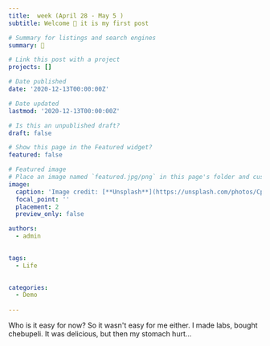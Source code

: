 ```yaml
---
title:  week (April 28 - May 5 )
subtitle: Welcome 👋 it is my first post

# Summary for listings and search engines
summary: 👋 

# Link this post with a project
projects: []

# Date published
date: '2020-12-13T00:00:00Z'

# Date updated
lastmod: '2020-12-13T00:00:00Z'

# Is this an unpublished draft?
draft: false

# Show this page in the Featured widget?
featured: false

# Featured image
# Place an image named `featured.jpg/png` in this page's folder and customize its options here.
image:
  caption: 'Image credit: [**Unsplash**](https://unsplash.com/photos/CpkOjOcXdUY)'
  focal_point: ''
  placement: 2
  preview_only: false

authors:
  - admin
 

tags:
  - Life
 

categories:
  - Demo
 
---
```


Who is it easy for now? So it wasn't easy for me either. I made labs, bought chebupeli. It was delicious, but then my stomach hurt...

